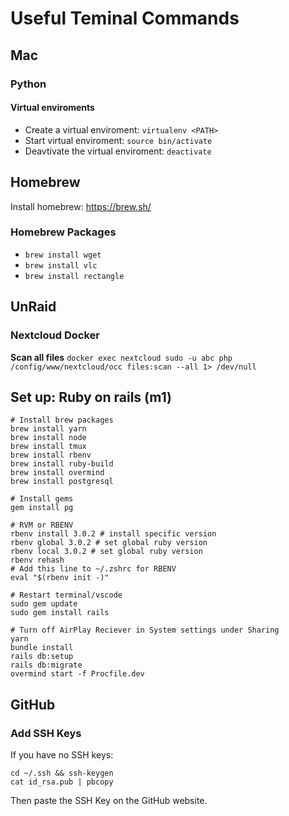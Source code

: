 # Useful Teminal Commands

## Mac
### Python
#### Virtual enviroments
- Create a virtual enviroment: `virtualenv <PATH>`
- Start virtual enviroment: `source bin/activate`
- Deavtivate the virtual enviroment: `deactivate`

## Homebrew 
Install homebrew: https://brew.sh/

### Homebrew Packages
- `brew install wget`
- `brew install vlc`
- `brew install rectangle`

## UnRaid
### Nextcloud Docker
**Scan all files**
`docker exec nextcloud sudo -u abc php /config/www/nextcloud/occ files:scan --all 1> /dev/null`

## Set up: Ruby on rails (m1)
```
# Install brew packages
brew install yarn
brew install node
brew install tmux
brew install rbenv
brew install ruby-build
brew install overmind
brew install postgresql

# Install gems
gem install pg

# RVM or RBENV
rbenv install 3.0.2 # install specific version
rbenv global 3.0.2 # set global ruby version
rbenv local 3.0.2 # set global ruby version
rbenv rehash
# Add this line to ~/.zshrc for RBENV
eval "$(rbenv init -)"

# Restart terminal/vscode
sudo gem update
sudo gem install rails

# Turn off AirPlay Reciever in System settings under Sharing
yarn
bundle install
rails db:setup
rails db:migrate
overmind start -f Procfile.dev
```

## GitHub
### Add SSH Keys
If you have no SSH keys: 
```
cd ~/.ssh && ssh-keygen
cat id_rsa.pub | pbcopy
```
Then paste the SSH Key on the GitHub website.
